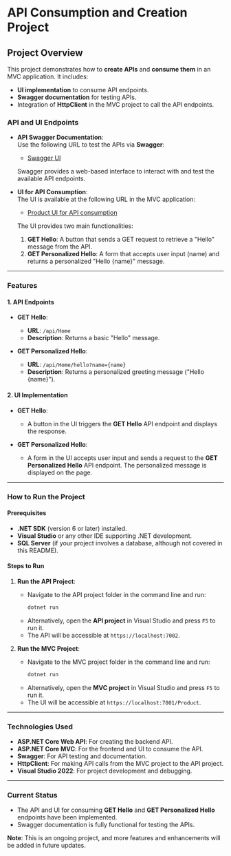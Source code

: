 # API Consumption and Creation Project

## Project Overview

This project demonstrates how to **create APIs** and **consume them** in an MVC application. It includes:
- **UI implementation** to consume API endpoints.
- **Swagger documentation** for testing APIs.
- Integration of **HttpClient** in the MVC project to call the API endpoints.

### API and UI Endpoints

- **API Swagger Documentation**:  
  Use the following URL to test the APIs via **Swagger**:
  - [Swagger UI](https://localhost:7002/swagger/index.html)
  
  Swagger provides a web-based interface to interact with and test the available API endpoints.

- **UI for API Consumption**:  
  The UI is available at the following URL in the MVC application:
  - [Product UI for API consumption](https://localhost:7001/Product)

  The UI provides two main functionalities:
  1. **GET Hello**: A button that sends a GET request to retrieve a "Hello" message from the API.
  2. **GET Personalized Hello**: A form that accepts user input (name) and returns a personalized "Hello {name}" message.

---

### Features

#### 1. API Endpoints
- **GET Hello**:
  - **URL**: `/api/Home`
  - **Description**: Returns a basic "Hello" message.
  
- **GET Personalized Hello**:
  - **URL**: `/api/Home/hello?name={name}`
  - **Description**: Returns a personalized greeting message ("Hello {name}").

#### 2. UI Implementation
- **GET Hello**:
  - A button in the UI triggers the **GET Hello** API endpoint and displays the response.
  
- **GET Personalized Hello**:
  - A form in the UI accepts user input and sends a request to the **GET Personalized Hello** API endpoint. The personalized message is displayed on the page.

---

### How to Run the Project

#### Prerequisites
- **.NET SDK** (version 6 or later) installed.
- **Visual Studio** or any other IDE supporting .NET development.
- **SQL Server** (if your project involves a database, although not covered in this README).

#### Steps to Run

1. **Run the API Project**:
   - Navigate to the API project folder in the command line and run:
     ```bash
     dotnet run
     ```
   - Alternatively, open the **API project** in Visual Studio and press `F5` to run it.
   - The API will be accessible at `https://localhost:7002`.

2. **Run the MVC Project**:
   - Navigate to the MVC project folder in the command line and run:
     ```bash
     dotnet run
     ```
   - Alternatively, open the **MVC project** in Visual Studio and press `F5` to run it.
   - The UI will be accessible at `https://localhost:7001/Product`.

---

### Technologies Used

- **ASP.NET Core Web API**: For creating the backend API.
- **ASP.NET Core MVC**: For the frontend and UI to consume the API.
- **Swagger**: For API testing and documentation.
- **HttpClient**: For making API calls from the MVC project to the API project.
- **Visual Studio 2022**: For project development and debugging.
  
---

### Current Status
- The API and UI for consuming **GET Hello** and **GET Personalized Hello** endpoints have been implemented.
- Swagger documentation is fully functional for testing the APIs.
  
**Note**: This is an ongoing project, and more features and enhancements will be added in future updates.
